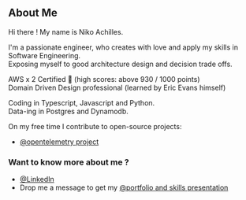 ## About Me

Hi there ! My name is Niko Achilles.

I'm a passionate engineer, who creates with love and apply my skills in Software Engineering.  
Exposing myself to good architecture design and decision trade offs.

AWS x 2 Certified 🏅 (high scores: above 930 / 1000 points)  
Domain Driven Design professional (learned by Eric Evans himself)

Coding in Typescript, Javascript and Python.  
Data-ing in Postgres and Dynamodb.

On my free time I contribute to open-source projects:  
- [@opentelemetry project](https://github.com/open-telemetry/opentelemetry-js)

### Want to know more about me ?

- [@LinkedIn](https://www.linkedin.com/in/niko-achilles-kokkinos/)
- Drop me a message to get my [@portfolio and skills presentation](https://nikolaoskokkinos.wordpress.com/2016/04/18/projects-and-skills-niko-kokkinos/)
